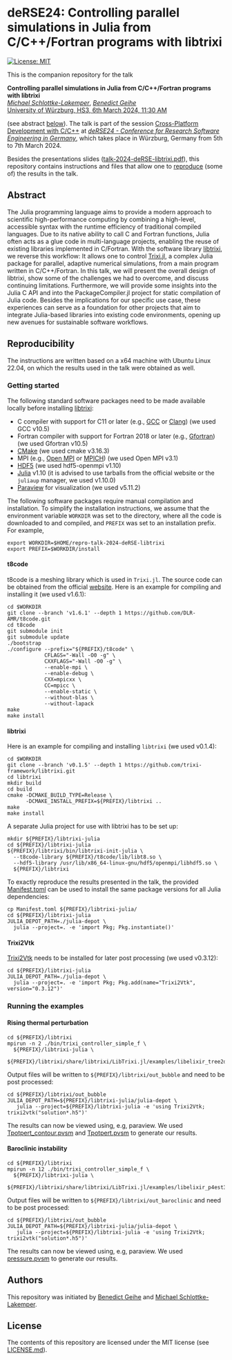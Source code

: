 # deRSE24: Controlling parallel simulations in Julia from C/C++/Fortran programs with libtrixi

[![License: MIT](https://img.shields.io/badge/License-MIT-success.svg)](https://opensource.org/licenses/MIT)

This is the companion repository for the talk

**Controlling parallel simulations in Julia from C/C++/Fortran programs with libtrixi**  
[*Michael Schlottke-Lakemper*](https://lakemper.eu), [*Benedict Geihe*](https://www.mi.uni-koeln.de/NumSim/dr-benedict-geihe/)  
[University of Würzburg, HS3, 6th March 2024, 11:30 AM](https://events.hifis.net/event/994/contributions/7970/)  

(see abstract [below](#abstract)). The talk is part of the session
[Cross-Platform Development with C/C++](https://events.hifis.net/event/994/sessions/2730) at
[*deRSE24 - Conference for Research Software Engineering in Germany*](https://go.uniwue.de/derse24),
which takes place in Würzburg, Germany from 5th to 7th March 2024.

Besides the presentations slides ([talk-2024-deRSE-libtrixi.pdf](talk-2024-deRSE-libtrixi.pdf)),
this repository contains instructions and files that allow one to
[reproduce](#reproducibility) (some of) the results in the talk.

## Abstract
The Julia programming language aims to provide a modern approach to scientific high-performance
computing by combining a high-level, accessible syntax with the runtime efficiency of traditional
compiled languages. Due to its native ability to call C and Fortran functions, Julia often acts as a
glue code in multi-language projects, enabling the reuse of existing libraries implemented in
C/Fortran. With the software library [libtrixi](https://github.com/trixi-framework/libtrixi), we
reverse this workflow: It allows one to control
[Trixi.jl](https://github.com/trixi-framework/Trixi.jl), a complex Julia package for parallel,
adaptive numerical simulations, from a main program written in C/C++/Fortran. In this talk, we will
present the overall design of libtrixi, show some of the challenges we had to overcome, and discuss
continuing limitations. Furthermore, we will provide some insights into the Julia C API and into the
PackageCompiler.jl project for static compilation of Julia code. Besides the implications for our
specific use case, these experiences can serve as a foundation for other projects that aim to
integrate Julia-based libraries into existing code environments, opening up new avenues for
sustainable software workflows.


## Reproducibility

The instructions are written based on a x64 machine with Ubuntu Linux 22.04, on which the results
used in the talk were obtained as well.

### Getting started

The following standard software packages need to be made available locally before installing
[libtrixi](https://github.com/trixi-framework/libtrixi):
* C compiler with support for C11 or later (e.g., [GCC](https://gcc.gnu.org/) or [Clang](https://clang.llvm.org/))
  (we used GCC v10.5)
* Fortran compiler with support for Fortran 2018 or later (e.g., [Gfortran](https://gcc.gnu.org/fortran/))
  (we used Gfortran v10.5)
* [CMake](https://cmake.org/)
  (we used cmake v3.16.3)
* MPI (e.g., [Open MPI](https://www.open-mpi.org/) or [MPICH](https://www.mpich.org/))
  (we used Open MPI v3.1)
* [HDF5](https://www.hdfgroup.org/solutions/hdf5/)
  (we used hdf5-openmpi v1.10)
* [Julia](https://julialang.org/downloads/platform/) v1.10
  (it is advised to use tarballs from the official website or the `juliaup` manager, we used v1.10.0)
* [Paraview](https://paraview.org) for visualization
  (we used v5.11.2)

The following software packages require manual compilation and installation. To simplify
the installation instructions, we assume that the environment variable `WORKDIR` was set to the
directory, where all the code is downloaded to and compiled, and `PREFIX` was set to an installation
prefix. For example,
```shell
export WORKDIR=$HOME/repro-talk-2024-deRSE-libtrixi
export PREFIX=$WORKDIR/install
```


#### t8code

t8code is a meshing library which is used in `Trixi.jl`. The source code can be obtained from the official
[website](https://github.com/DLR-AMR/t8code). Here is an example for compiling and installing it (we used v1.6.1):

```shell
cd $WORKDIR
git clone --branch 'v1.6.1' --depth 1 https://github.com/DLR-AMR/t8code.git
cd t8code
git submodule init
git submodule update
./bootstrap
./configure --prefix="${PREFIX}/t8code" \
            CFLAGS="-Wall -O0 -g" \
            CXXFLAGS="-Wall -O0 -g" \
            --enable-mpi \
            --enable-debug \
            CXX=mpicxx \
            CC=mpicc \
            --enable-static \
            --without-blas \
            --without-lapack
make
make install
```


#### libtrixi

Here is an example for compiling and installing `libtrixi` (we used v0.1.4):

```shell
cd $WORKDIR
git clone --branch 'v0.1.5' --depth 1 https://github.com/trixi-framework/libtrixi.git
cd libtrixi
mkdir build
cd build
cmake -DCMAKE_BUILD_TYPE=Release \
      -DCMAKE_INSTALL_PREFIX=${PREFIX}/libtrixi ..
make
make install
```

A separate Julia project for use with libtrixi has to be set up:

```shell
mkdir ${PREFIX}/libtrixi-julia
cd ${PREFIX}/libtrixi-julia
${PREFIX}/libtrixi/bin/libtrixi-init-julia \
  --t8code-library ${PREFIX}/t8code/lib/libt8.so \
  --hdf5-library /usr/lib/x86_64-linux-gnu/hdf5/openmpi/libhdf5.so \
  ${PREFIX}/libtrixi
```

To exactly reproduce the results presented in the talk, the provided [Manifest.toml](Manifest.toml)
can be used to install the same package versions for all Julia dependencies:

```shell
cp Manifest.toml ${PREFIX}/libtrixi-julia/
cd ${PREFIX}/libtrixi-julia
JULIA_DEPOT_PATH=./julia-depot \
  julia --project=. -e 'import Pkg; Pkg.instantiate()'
```


#### Trixi2Vtk

[Trixi2Vtk](https://github.com/trixi-framework/Trixi2Vtk.jl)
needs to be installed for later post processing (we used v0.3.12):

```shell
cd ${PREFIX}/libtrixi-julia
JULIA_DEPOT_PATH=./julia-depot \
  julia --project=. -e 'import Pkg; Pkg.add(name="Trixi2Vtk", version="0.3.12")'
```


### Running the examples

#### Rising thermal perturbation

```shell
cd ${PREFIX}/libtrixi
mpirun -n 2 ./bin/trixi_controller_simple_f \
  ${PREFIX}/libtrixi-julia \
  ${PREFIX}/libtrixi/share/libtrixi/LibTrixi.jl/examples/libelixir_tree2d_warm_bubble.jl
```

Output files will be written to `${PREFIX}/libtrixi/out_bubble` and need to be post processed:

```shell
cd ${PREFIX}/libtrixi/out_bubble
JULIA_DEPOT_PATH=${PREFIX}/libtrixi-julia/julia-depot \
   julia --project=${PREFIX}/libtrixi-julia -e 'using Trixi2Vtk; trixi2vtk("solution*.h5")'
```

The results can now be viewed using, e.g, paraview.
We used [Tpotpert_contour.pvsm](Tpotpert_contour.pvsm) and [Tpotpert.pvsm](Tpotpert.pvsm)
to generate our results.


#### Baroclinic instability

```shell
cd ${PREFIX}/libtrixi
mpirun -n 12 ./bin/trixi_controller_simple_f \
  ${PREFIX}/libtrixi-julia \
  ${PREFIX}/libtrixi/share/libtrixi/LibTrixi.jl/examples/libelixir_p4est3d_euler_baroclinic_instability.jl
```

Output files will be written to `${PREFIX}/libtrixi/out_baroclinic` and need to be post processed:

```shell
cd ${PREFIX}/libtrixi/out_bubble
JULIA_DEPOT_PATH=${PREFIX}/libtrixi-julia/julia-depot \
   julia --project=${PREFIX}/libtrixi-julia -e 'using Trixi2Vtk; trixi2vtk("solution*.h5")'
```

The results can now be viewed using, e.g, paraview.
We used [pressure.pvsm](pressure.pvsm) to generate our results.


## Authors
This repository was initiated by
[Benedict Geihe](https://www.mi.uni-koeln.de/NumSim/dr-benedict-geihe/)
and [Michael Schlottke-Lakemper](https://lakemper.eu).


## License
The contents of this repository are licensed under the MIT license (see [LICENSE.md](LICENSE.md)).
